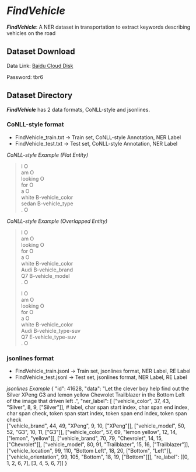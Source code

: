 # ***FindVehicle***
***FindVehicle***: A NER dataset in transportation to extract keywords describing vehicles on the road

## Dataset Download
Data Link: [Baidu Cloud Disk](https://pan.baidu.com/s/1NIuDeeIba-eKU5WtIY44nQ)

Password: tbr6

## Dataset Directory
***FindVehicle*** has 2 data formats, CoNLL-style and jsonlines. 
### CoNLL-style format
  - FindVehicle_train.txt -> Train set, CoNLL-style Annotation, NER Label
  - FindVehicle_test.txt -> Test set, CoNLL-style Annotation, NER Label

*CoNLL-style Example (Flat Entity)*
> I O  <br>
> am O <br>
> looking O  <br>
> for O  <br>
> a O  <br>
> white B-vehicle_color  <br>
> sedan B-vehicle_type  <br>
> . O  <br>

*CoNLL-style Example (Overlapped Entity)*
> I O  <br>
> am O  <br>
> looking O  <br>
> for O  <br>
> a O  <br>
> white B-vehicle_color  <br>
> Audi B-vehicle_brand  <br>
> Q7 B-vehicle_model  <br>
> . O  <br>
> 
>
> I O  <br>
> am O  <br>
> looking O  <br>
> for O  <br>
> a O  <br>
> white B-vehicle_color  <br>
> Audi B-vehicle_type-suv  <br>
> Q7 E-vehicle_type-suv  <br>
> . O  <br>


### jsonlines format
  - FindVehicle_train.jsonl -> Train set, jsonlines format, NER Label, RE Label
  - FindVehicle_test.jsonl -> Test set, jsonlines format, NER Label, RE Label

*jsonlines Example*
{
    "id": 41628,
    "data": "Let the clever boy help find out the Silver XPeng G3 and lemon yellow Chevrolet Trailblazer in the Bottom Left of the image that driven left .", 
    "ner_label": [
    ["vehicle_color", 37, 43, "Silver", 8, 9, ["Silver"]],  # label, char span start index, char span end index, char span check, token span start index, token span end index, token span check <br>
    ["vehicle_brand", 44, 49, "XPeng", 9, 10, ["XPeng"]], 
    ["vehicle_model", 50, 52, "G3", 10, 11, ["G3"]], 
    ["vehicle_color", 57, 69, "lemon yellow", 12, 14, ["lemon", "yellow"]], 
    ["vehicle_brand", 70, 79, "Chevrolet", 14, 15, ["Chevrolet"]], 
    ["vehicle_model", 80, 91, "Trailblazer", 15, 16, ["Trailblazer"]], 
    ["vehicle_location", 99, 110, "Bottom Left", 18, 20, ["Bottom", "Left"]], 
    ["vehicle_orientation", 99, 105, "Bottom", 18, 19, ["Bottom"]]], 
    "re_label": [[0, 1, 2, 6, 7], [3, 4, 5, 6, 7]]
}
